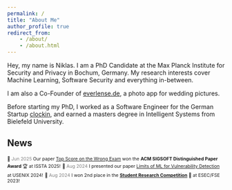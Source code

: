 ```yaml
---
permalink: /
title: "About Me"
author_profile: true
redirect_from:
    - /about/
    - /about.html
---
```


Hey, my name is Niklas. I am a PhD Candidate at the Max Planck Institute for Security and Privacy in Bochum, Germany. My research interests cover Machine Learning, Software Security and everything in-between.

I am also a Co-Founder of [everlense.de](https://www.everlense.de), a photo app for wedding pictures.

Before starting my PhD, I worked as a Software Engineer for the German Startup [clockin](https://www.clockin.de), and earned a masters degree in Intelligent Systems from Bielefeld University.

## News

<span style="font-size: 0.75em;">📰 <font color="gray">Jun 2025</font> Our paper [Top Score on the Wrong Exam](https://niklasrisse.github.io) won the **ACM SIGSOFT Distinguished Paper Award** 🏆 at ISSTA 2025!</span>
<span style="font-size: 0.75em;">📰 <font color="gray">Aug 2024</font> I presented our paper [Limits of ML for Vulnerability Detection](https://niklasrisse.github.io) at USENIX 2024!</span>
<span style="font-size: 0.75em;">📰 <font color="gray">Aug 2024</font> I won 2nd place in the **[Student Research Competition](https://niklasrisse.github.io)** 🥈 at ESEC/FSE 2023!</span>
